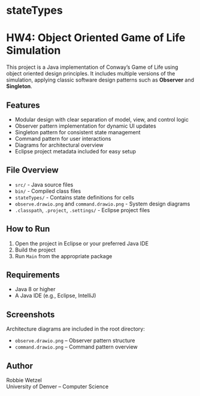 # stateTypes
# HW4: Object Oriented Game of Life Simulation

This project is a Java implementation of Conway’s Game of Life using object oriented design principles. It includes multiple versions of the simulation, applying classic software design patterns such as **Observer** and **Singleton**.

## Features

- Modular design with clear separation of model, view, and control logic
- Observer pattern implementation for dynamic UI updates
- Singleton pattern for consistent state management
- Command pattern for user interactions
- Diagrams for architectural overview
- Eclipse project metadata included for easy setup

## File Overview

- `src/` - Java source files
- `bin/` - Compiled class files
- `stateTypes/` - Contains state definitions for cells
- `observe.drawio.png` and `command.drawio.png` - System design diagrams
- `.classpath`, `.project`, `.settings/` - Eclipse project files

## How to Run

1. Open the project in Eclipse or your preferred Java IDE
2. Build the project
3. Run `Main` from the appropriate package

## Requirements

- Java 8 or higher
- A Java IDE (e.g., Eclipse, IntelliJ)

## Screenshots

Architecture diagrams are included in the root directory:

- `observe.drawio.png` – Observer pattern structure
- `command.drawio.png` – Command pattern overview

## Author

Robbie Wetzel  
University of Denver – Computer Science  
